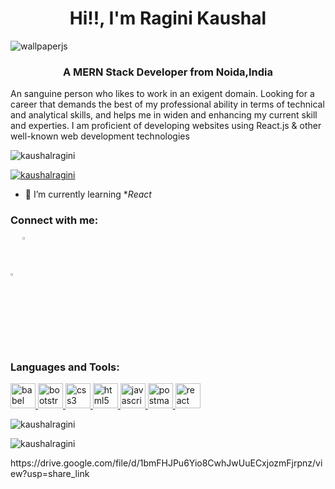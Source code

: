 
**<h1 align="center">Hi!!, I'm Ragini Kaushal </h1>**
![wallpaperjs](https://user-images.githubusercontent.com/110046267/204457516-9798de33-8fe4-417f-8a56-a719a539e3df.jpeg)
<h3 align="center">A MERN Stack Developer from Noida,India</h3>
<p> An sanguine person who likes to work in an exigent domain. Looking for a career that demands the best of my professional ability in terms of technical and analytical skills, and helps me in widen and enhancing my current skill and experties. I am proficient of developing websites using React.js & other well-known web development technologies</p>


<p align="left"> <img src="https://komarev.com/ghpvc/?username=kaushalragini&label=Profile%20views&color=0e75b6&style=flat" alt="kaushalragini" /> </p>

<p align="left"> <a href="https://github.com/ryo-ma/github-profile-trophy"><img src="https://github-profile-trophy.vercel.app/?username=kaushalragini" alt="kaushalragini" /></a> </p>

- 🌱 I’m currently learning **React*

<h3 align="left">Connect with me:</h3>
<p align="left">
  <a href="https://www.linkedin.com/in/ragini-kaushal-7a6975119/" target="_blank"><img width="3%" src="https://cdn-icons-png.flaticon.com/512/174/174857.png"/></a>
<a href="https://codepen.io/kaushalragini" target="blank"><img align="center" src="https://www.svgrepo.com/show/332291/codepen.svg" alt="https://codepen.io/kaushalragini" width="3%" style=margin-bottom=5px/></a>
</p>

<h3 align="left">Languages and Tools:</h3>
<p align="left"> 
  <a href="https://babeljs.io/" target="_blank" rel="noreferrer"> 
    <img src="https://icon2.cleanpng.com/20180425/zdw/kisspng-source-to-source-compiler-javascript-ecmascript-no-that-s-5ae0fb6fe57804.9568572315246938719399.jpg" alt="babel" width="40" height="40"/> 
  </a> 
  <a href="https://getbootstrap.com" target="_blank" rel="noreferrer"> 
    <img src="https://icons.getbootstrap.com/assets/img/icons-hero.png" alt="bootstrap" width="40" height="40"/> 
  </a> 
  <a href="https://www.w3schools.com/css/" target="_blank" rel="noreferrer"> 
    <img src="https://upload.wikimedia.org/wikipedia/commons/thumb/d/d5/CSS3_logo_and_wordmark.svg/1452px-CSS3_logo_and_wordmark.svg.png" alt="css3" width="40" height="40"/> 
  </a> 
  <a href="https://www.w3.org/html/" target="_blank" rel="noreferrer"> 
    <img src="https://png.pngtree.com/png-vector/20190406/ourmid/pngtree-html-file-document-icon-png-image_913761.jpg" alt="html5" width="40" height="40"/> 
  </a> 
  <a href="https://developer.mozilla.org/en-US/docs/Web/JavaScript" target="_blank" rel="noreferrer"> 
    <img src="https://www.freepnglogos.com/uploads/javascript-png/javascript-with-coffee-logo-10.png" alt="javascript" width="40" height="40"/>   </a> 
  <a href="https://postman.com" target="_blank" rel="noreferrer"> 
    <img src="https://www.vectorlogo.zone/logos/getpostman/getpostman-icon.svg" alt="postman" width="40" height="40"/> 
  </a> 
  <a href="https://reactjs.org/" target="_blank" rel="noreferrer"> 
    <img src="https://upload.wikimedia.org/wikipedia/commons/thumb/a/a7/React-icon.svg/2300px-React-icon.svg.png" alt="react" width="40" height="40"/> 
  </a>
</p>

<p><img align="center" src="https://github-readme-stats.vercel.app/api/top-langs?username=kaushalragini&show_icons=true&locale=en&layout=compact" alt="kaushalragini" /></p>

<p><img align="center" src="https://github-readme-streak-stats.herokuapp.com/?user=kaushalragini&" alt="kaushalragini" /></p>
https://drive.google.com/file/d/1bmFHJPu6Yio8CwhJwUuECxjozmFjrpnz/view?usp=share_link
